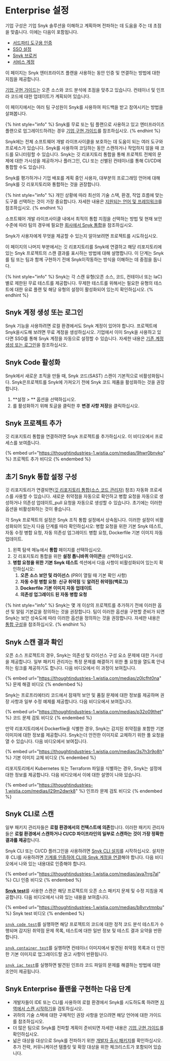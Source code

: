 # Enterprise 설정

기업 구성은 기업 Snyk 솔루션을 이해하고 계획하며 전파하는 데 도움을 주는 데 초점을 맞춥니다. 이에는 다음이 포함됩니다.

* [서드파티 도구용 인증](authentication-for-third-party-tools.md)
* [SSO 설정](single-sign-on-sso-for-authentication-to-snyk/)
* [Snyk 브로커](snyk-broker/)
* [서비스 계정](service-accounts/)

이 페이지는 Snyk 엔터프라이즈 플랜을 사용하는 동안 인증 및 연결하는 방법에 대한 지침을 제공합니다.

[기업 구현 가이드](../implement-snyk/enterprise-implementation-guide/)는 오픈 소스와 코드 분석에 초점을 맞추고 있습니다. 컨테이너 및 인프라 코드에 대한 업데이트가 계획되어 있습니다.

이 페이지에서는 여러 팀 구성원이 Snyk를 사용하여 피드백을 받고 참여시키는 방법을 살펴봅니다.

{% hint style="info" %}
Snyk를 무료 또는 팀 플랜으로 사용하고 있고 엔터프라이즈 플랜으로 업그레이드하려는 경우 [기업 구현 가이드](../implement-snyk/enterprise-implementation-guide/)를 참조하십시오.
{% endhint %}

Snyk에는 전체 소프트웨어 개발 라이프사이클을 보호하는 데 도움이 되는 여러 도구와 프로세스가 있습니다. Snyk를 사용하여 코딩하는 동안 스캔하거나 작업하지 않을 때 코드를 모니터링할 수 있습니다. Snyk는 깃 리포지토리 통합을 통해 프로젝트 전체의 문제에 대한 가시성을 제공하거나 플러그인, CLI 또는 선별된 컨테이너를 통해 CI/CD에 통합할 수도 있습니다.

Snyk를 평가하거나 기업 배포를 계획 중인 사용자, 대부분의 프로그래밍 언어에 대해 Snyk를 깃 리포지토리와 통합하는 것을 권장합니다.

{% hint style="info" %}
개인 상황에 따라 최선의 기술 스택, 환경, 작업 흐름에 맞는 도구를 선택하는 것이 가장 중요합니다. 자세한 내용은 [지원되는 언어 및 프레임워크](../supported-languages-package-managers-and-frameworks/)를 참조하십시오.
{% endhint %}

소프트웨어 개발 라이프사이클 내에서 최적의 통합 지점을 선택하는 방법 및 현재 보안 수준에 따라 팀의 경우에 필요한 [회사에서 Snyk 통합](https://learn.snyk.io/lesson/integrate-snyk-at-your-company/)을 참조하십시오.

Snyk가 사용자에게 무엇을 제공할 수 있는지 알아보려면 프로젝트를 시도하십시오.

이 페이지의 나머지 부분에서는 깃 리포지토리를 Snyk에 연결하고 해당 리포지토리에 있는 Snyk 프로젝트의 스캔 결과를 표시하는 방법에 대해 설명합니다. 이 단계는 Snyk를 팀 또는 팀과 함께 구현하기 전에 Snyk이작동하는 방식을 이해하는 데 중점을 둡니다.

{% hint style="info" %}
Snyk는 각 스캔 유형(오픈 소스, 코드, 컨테이너 또는 IaC)별로 제한된 무료 테스트를 제공합니다. 무제한 테스트를 위해서는 필요한 유형의 테스트에 대한 유료 플랜 및 해당 유형의 설정이 활성화되어 있는지 확인하십시오.
{% endhint %}

## Snyk 계정 생성 또는 로그인

Snyk 기능을 사용하려면 로컬 환경에서도 Snyk 계정이 있어야 합니다. 프로젝트에 Snyk을시도해 보려면 무료 계정을 생성하십시오. 기업에서 이미 Snyk을 사용하고 있다면 SSO를 통해 Snyk 계정을 자동으로 설정할 수 있습니다. 자세한 내용은 [기존 계정 생성 또는 로그인](../getting-started/#create-or-log-in-to-a-snyk-account)을 참조하십시오.

## **Snyk Code 활성화**

Snyk에서 새로운 조직을 만들 때, Snyk 코드(SAST) 스캔이 기본적으로 비활성화됩니다. Snyk은프로젝트를 Snyk에 가져오기 전에 Snyk 코드 제품을 활성화하는 것을 권장합니다.

1. \*\*설정 > \*\* 옵션을 선택하십시오.
2. 를 활성화하기 위해 토글을 클릭한 후 **변경 사항 저장**을 클릭하십시오.

## **Snyk 프로젝트 추가**

깃 리포지토리 통합을 연결하려면 Snyk 프로젝트를 추가하십시오. 이 비디오에서 프로세스를 보여줍니다.

{% embed url="https://thoughtindustries-1.wistia.com/medias/9hwr0bnvko" %}
프로젝트 추가 비디오
{% endembed %}

## **초기 Snyk 통합 설정 구성**

깃 리포지토리가 연결되면([깃 리포지토리 통합(소스 코드 관리자)](../scm-ide-and-ci-cd-integrations/snyk-scm-integrations/) 참조) 자동화 프로세스를 사용할 수 있습니다. 새로운 취약점을 자동으로 확인하고 병합 요청을 자동으로 생성하거나 의존성 업데이트\_pull 요청을 자동으로 생성할 수 있습니다. 초기에는 이러한 옵션을 비활성화하는 것이 좋습니다.

각 Snyk 프로젝트의 설정은 Snyk 조직 통합 설정에서 상속됩니다. 이러한 설정이 비활성화되어 있는지 다음 단계를 따라 확인하십시오: 병합 요청을 위한 기본 Snyk 테스트, 자동 수정 병합 요청, 자동 의존성 업그레이드 병합 요청, Dockerfile 기본 이미지 자동 업데이트.

1. 왼쪽 탐색 메뉴에서 **통합** 페이지를 선택하십시오.
2. 깃 리포지토리 통합을 위한 **설정 톱니바퀴 아이콘**을 선택하십시오.
3. **병합 요청을 위한 기본 Snyk 테스트** 섹션에서 다음 사항이 비활성화되어 있는지 확인하십시오:
   1. **오픈 소스 보안 및 라이선스** (PR이 열릴 때 기본 확인 사항)
   2. **자동 수정 병합 요청**: **신규 취약점** 및 **알려진 취약점(백로그)**
   3. **Dockerfile 기본 이미지 자동 업데이트**
   4. **의존성 업그레이드 된 자동 병합 요청**

{% hint style="info" %}
Snyk는 몇 개 이상의 프로젝트를 추가하기 전에 이러한 옵션 및 알림 기본값을 정의하는 것을 권장합니다. 팀이 이러한 옵션을 구현할 준비가 되면 Snyk는 보안 성숙도에 따라 이러한 옵션을 정의하는 것을 권장합니다. 자세한 내용은 [통합 구성](../implement-snyk/enterprise-implementation-guide/phase-2-configure-account/set-visibility-and-configure-an-organization-template/configure-integrations.md)을 참조하십시오.
{% endhint %}

## **Snyk 스캔 결과 확인**

오픈 소스 프로젝트의 경우, Snyk는 의존성 및 라이선스 구성 요소 문제에 대한 가시성을 제공합니다. 일부 패키지 관리자는 특정 문제를 해결하기 위한 풀 요청을 열도록 안내하는 링크를 제공하기도 합니다. 다음 비디오에서 이 과정이 보여집니다.

{% embed url="https://thoughtindustries-1.wistia.com/medias/z0lcfht0na" %}
문제 해결 비디오
{% endembed %}

Snyk는 프로프리에터리 코드에서 잠재적 보안 및 품질 문제에 대한 정보를 제공하며 권장 사항과 일부 수정 예제를 제공합니다. 다음 비디오에서 보여집니다.

{% embed url="https://thoughtindustries-1.wistia.com/medias/p32o09thet" %}
코드 문제 검토 비디오
{% endembed %}

만약 리포지토리에서 Dockerfile을 식별한 경우, Snyk는 감지된 취약점을 포함한 기본 이미지에 대한 정보를 제공합니다. Snyk는더 안전한 이미지로 교체하기 위한 풀 요청을 열 수 있습니다. 다음 비디오에서 보여집니다.



{% embed url="https://thoughtindustries-1.wistia.com/medias/3s7h3r9o8h" %}
기본 이미지 교체 비디오
{% endembed %}

리포지토리에서 Kubernetes 또는 Terraform 파일을 식별하는 경우, Snyk는 설정에 대한 정보를 제공합니다. 다음 비디오에서 이에 대한 설명이 나와 있습니다.

{% embed url="https://thoughtindustries-1.wistia.com/medias/l29m2dwrk8" %}
인프라 문제 검토 비디오
{% endembed %}

## Snyk CLI로 스캔

일부 패키지 관리자들은 **로컬 환경에서의 컨텍스트에 의존**합니다. 이러한 패키지 관리자들은 **로컬 환경에서 스캔하거나 CI/CD 파이프라인의 일부로 스캔하는 것이 가장 정확한 결과를 제공**합니다.

Snyk CLI 또는 CI/CD 플러그인을 사용하려면 [Snyk CLI 설치](../snyk-cli/install-or-update-the-snyk-cli/)를 시작하십시오. 설치한 후 CLI를 사용하려면 [기계를 인증하여 CLI와 Snyk 계정을 연결](../snyk-cli/authenticate-to-use-the-cli.md)해야 합니다. 다음 비디오에서 나와 있는 내용대로 인증해야 합니다.

{% embed url="https://thoughtindustries-1.wistia.com/medias/ava7rrg7al" %}
CLI 인증 비디오
{% endembed %}

[**Snyk test**](../snyk-cli/scan-and-maintain-projects-using-the-cli/snyk-cli-for-open-source/)를 사용한 스캔은 해당 프로젝트의 오픈 소스 패키지 문제 및 수정 지침을 제공합니다. 다음 비디오에서 나와 있는 내용을 보여줍니다.

{% embed url="https://thoughtindustries-1.wistia.com/medias/b8vrvtmnbu" %}
Snyk test 비디오
{% endembed %}

[`snyk code test`](../snyk-cli/scan-and-maintain-projects-using-the-cli/snyk-cli-for-snyk-code/)를 실행하면 해당 프로젝트의 코드에 대한 정적 코드 분석 테스트가 수행되며 감지된 취약점 문제 목록, 테스트에 대한 일반 정보 및 테스트 결과 요약을 반환합니다.

[`snyk container test`](../snyk-cli/scan-and-maintain-projects-using-the-cli/snyk-cli-for-snyk-container/)를 실행하면 컨테이너 이미지에서 발견된 취약점 목록과 더 안전한 기본 이미지로 업그레이드할 권고 사항이 반환됩니다.

[`snyk iac test`](../snyk-cli/scan-and-maintain-projects-using-the-cli/snyk-cli-for-iac/)를 실행하면 발견된 인프라 코드 파일의 문제를 해결하는 방법에 대한 조언이 제공됩니다.

## Snyk Enterprise 플랜을 구현하는 다음 단계

* 개발자들이 IDE 또는 CLI를 사용하여 로컬 환경에서 Snyk를 시도하도록 하려면 [지역에서 스캔 시작하기](../implement-snyk/walkthrough-initiate-a-scan-locally.md)을 검토하십시오.
* 귀하의 기술 스택에 대한 구체적인 권장 사항을 얻으려면 해당 언어에 대한 가이드를 참조하십시오.
* 더 많은 팀으로 Snyk를 전파할 계획이 준비되면 자세한 내용은 [기업 구현 가이드](../implement-snyk/enterprise-implementation-guide/)를 확인하십시오.
* 넒은 대상을 대상으로 Snyk를 전파하기 위한 [개발자 출시 패키지](https://assets.ctfassets.net/4un77bcsnjzw/2YfaqJNMsogGNJM6BBQz4p/8f5ca77b9c40a1bbe14cc9fb0aa05462/Snyk-developer-launch-package.pdf)를 확인하십시오. 추가 전략, 커뮤니케이션 템플릿 및 확장 대상을 위한 체크리스트가 포함되어 있습니다.
